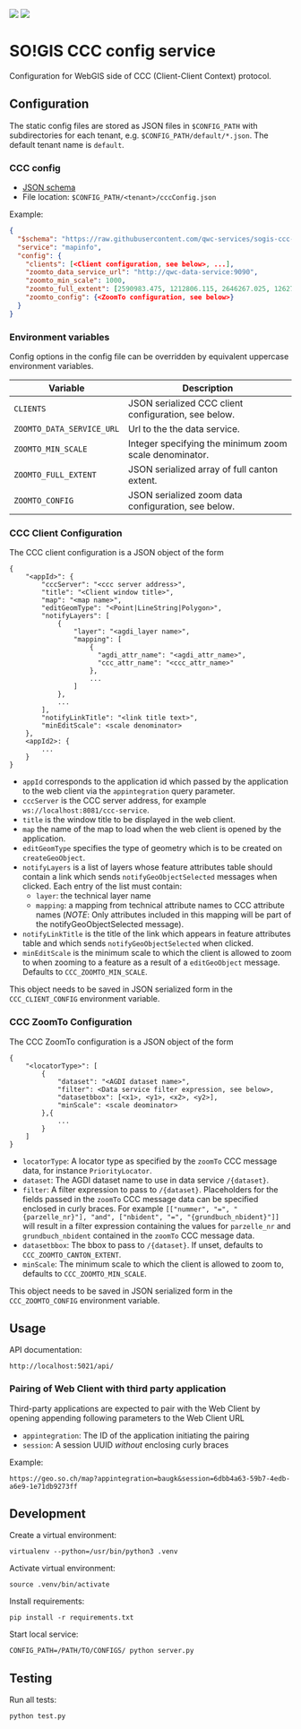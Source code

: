 [![](https://github.com/qwc-services/sogis-ccc-config/workflows/build/badge.svg)](https://hub.docker.com/repository/docker/sourcepole/sogis-ccc-config)
[![](https://img.shields.io/docker/pulls/sourcepole/sogis-ccc-config)](https://hub.docker.com/repository/docker/sourcepole/sogis-ccc-config)

SO!GIS CCC config service
=========================

Configuration for WebGIS side of CCC (Client-Client Context) protocol.


Configuration
-------------

The static config files are stored as JSON files in `$CONFIG_PATH` with subdirectories for each tenant,
e.g. `$CONFIG_PATH/default/*.json`. The default tenant name is `default`.

### CCC config

* [JSON schema](schemas/sogis-ccc-config.json)
* File location: `$CONFIG_PATH/<tenant>/cccConfig.json`

Example:
```json
{
  "$schema": "https://raw.githubusercontent.com/qwc-services/sogis-ccc-config/master/schemas/sogis-ccc-config.json",
  "service": "mapinfo",
  "config": {
    "clients": [<Client configuration, see below>, ...],
    "zoomto_data_service_url": "http://qwc-data-service:9090",
    "zoomto_min_scale": 1000,
    "zoomto_full_extent": [2590983.475, 1212806.115, 2646267.025, 1262755.009],
    "zoomto_config": {<ZoomTo configuration, see below>}
  }
}
```


### Environment variables

Config options in the config file can be overridden by equivalent uppercase environment variables.

| Variable                  | Description                                            |
|---------------------------|--------------------------------------------------------|
| `CLIENTS`                 | JSON serialized CCC client configuration, see below.   |
| `ZOOMTO_DATA_SERVICE_URL` | Url to the the data service.                           |
| `ZOOMTO_MIN_SCALE`        | Integer specifying the minimum zoom scale denominator. |
| `ZOOMTO_FULL_EXTENT`      | JSON serialized array of full canton extent.           |
| `ZOOMTO_CONFIG`           | JSON serialized zoom data configuration, see below.    |


### CCC Client Configuration

The CCC client configuration is a JSON object of the form

    {
        "<appId>": {
            "cccServer": "<ccc server address>",
            "title": "<Client window title>",
            "map": "<map name>",
            "editGeomType": "<Point|LineString|Polygon>",
            "notifyLayers": [
                {
                    "layer": "<agdi_layer name>",
                    "mapping": [
                        {
                          "agdi_attr_name": "<agdi_attr_name>",
                          "ccc_attr_name": "<ccc_attr_name>"
                        },
                        ...
                    ]
                },
                ...
            ],
            "notifyLinkTitle": "<link title text>",
            "minEditScale": <scale denominator>
        },
        <appId2>: {
            ...
        }
    }

* `appId` corresponds to the application id which passed by the application to the web client via the `appintegration` query parameter.
* `cccServer` is the CCC server address, for example `ws://localhost:8081/ccc-service`.
* `title` is the window title to be displayed in the web client.
* `map` the name of the map to load when the web client is opened by the application.
* `editGeomType` specifies the type of geometry which is to be created on `createGeoObject`.
* `notifyLayers` is a list of layers whose feature attributes table should contain a link which sends `notifyGeoObjectSelected` messages when clicked. Each entry of the list must contain:
  * `layer`: the technical layer name
  * `mapping`: a mapping from technical attribute names to CCC attribute names (*NOTE*: Only attributes included in this mapping will be part of the notifyGeoObjectSelected message).
* `notifyLinkTitle` is the title of the link which appears in feature attributes table and which sends `notifyGeoObjectSelected` when clicked.
* `minEditScale` is the minimum scale to which the client is allowed to zoom to when zooming to a feature as a result of a `editGeoObject` message. Defaults to `CCC_ZOOMTO_MIN_SCALE`.

This object needs to be saved in JSON serialized form in the `CCC_CLIENT_CONFIG` environment variable.


### CCC ZoomTo Configuration

The CCC ZoomTo configuration is a JSON object of the form

    {
        "<locatorType>": [
            {
                "dataset": "<AGDI dataset name>",
                "filter": <Data service filter expression, see below>,
                "datasetbbox": [<x1>, <y1>, <x2>, <y2>],
                "minScale": <scale deominator>
            },{
                ...
            }
        ]
    }

* `locatorType`: A locator type as specified by the `zoomTo` CCC message data, for instance `PriorityLocator`.
* `dataset`: The AGDI dataset name to use in data service `/{dataset}`.
* `filter`: A filter expression to pass to `/{dataset}`. Placeholders for the fields passed in the `zoomTo` CCC message data can be specified enclosed in curly braces. For example `[["nummer", "=", "{parzelle_nr}"], "and", ["nbident", "=", "{grundbuch_nbident}"]]` will result in a filter expression containing the values for `parzelle_nr` and `grundbuch_nbident` contained in the `zoomTo` CCC message data.
* `datasetbbox`: The bbox to pass to `/{dataset}`. If unset, defaults to `CCC_ZOOMTO_CANTON_EXTENT`.
* `minScale`: The minimum scale to which the client is allowed to zoom to, defaults to `CCC_ZOOMTO_MIN_SCALE`.

This object needs to be saved in JSON serialized form in the `CCC_ZOOMTO_CONFIG` environment variable.


Usage
-----

API documentation:

    http://localhost:5021/api/


### Pairing of Web Client with third party application

Third-party applications are expected to pair with the Web Client by opening appending following parameters to the Web Client URL

* `appintegration`: The ID of the application initiating the pairing
* `session`: A session UUID *without* enclosing curly braces

Example:

    https://geo.so.ch/map?appintegration=baugk&session=6dbb4a63-59b7-4edb-a6e9-1e71db9273ff

Development
-----------

Create a virtual environment:

    virtualenv --python=/usr/bin/python3 .venv

Activate virtual environment:

    source .venv/bin/activate

Install requirements:

    pip install -r requirements.txt

Start local service:

    CONFIG_PATH=/PATH/TO/CONFIGS/ python server.py


Testing
-------

Run all tests:

    python test.py


